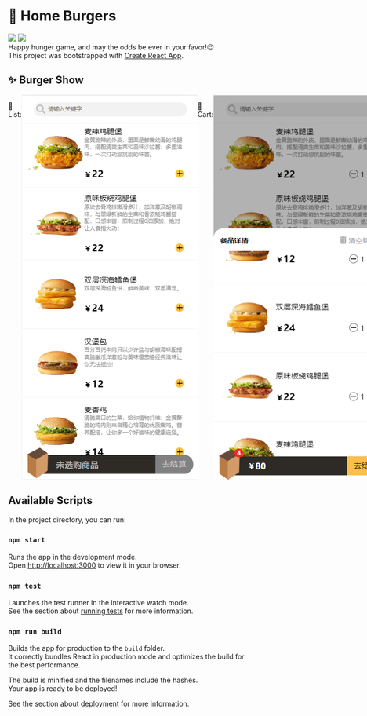 # 🍔 Home Burgers

<img src="https://img.shields.io/badge/React-v18.0-brightgreen?style=plastic&logo=react"> <img src="https://img.shields.io/badge/npm-8.5.0-brightgreen?style=plastic">  
Happy hunger game, and may the odds be ever in your favor!😉  
This project was bootstrapped with [Create React App](https://github.com/facebook/create-react-app).

## ✨ Burger Show
<div style="display:flex">
  <p>📜 List:</p>
  <img src="https://github.com/Vitap7/home-burgers/blob/main/output-img/meals.png" width="400rem" title="商品列表/Item list">
  <p>🛒 Cart:</p>
  <img src="https://github.com/Vitap7/home-burgers/blob/main/output-img/cart.png" width="400rem" title="购物车/Cart">
  <p>✔️ Checkout:</p>
  <img src="https://github.com/Vitap7/home-burgers/blob/main/output-img/checkout.png" width="400rem" title="结算页面/Checkout">
  
</div>

## Available Scripts

In the project directory, you can run:

### `npm start`

Runs the app in the development mode.\
Open [http://localhost:3000](http://localhost:3000) to view it in your browser.

### `npm test`

Launches the test runner in the interactive watch mode.\
See the section about [running tests](https://facebook.github.io/create-react-app/docs/running-tests) for more information.

### `npm run build`

Builds the app for production to the `build` folder.\
It correctly bundles React in production mode and optimizes the build for the best performance.

The build is minified and the filenames include the hashes.\
Your app is ready to be deployed!

See the section about [deployment](https://facebook.github.io/create-react-app/docs/deployment) for more information.
